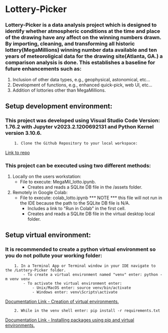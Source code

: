 # Lottery-Picker
### Lottery-Picker is a data analysis project which is designed to identify whether atmospheric conditions at the time and place of the drawing have any affect on the winning numbers drawn. By importing, cleaning, and transforming all historic lottery(MegaMillions) winning number data available and ten years of meteoroligical data for the drawing site(Atlanta, GA.) a comparison analysis is done. This establishes a baseline for future enhancements such as:
   1. Inclusion of other data types, e.g., geophysical, astonomical, etc...
   2. Development of functions, e.g., enhanced quick-pick, web UI, etc...
   3. Addition of lottories other than MegaMillions.

   ## Setup development environment:

   ### This project was developed using Visual Studio Code Version: 1.76.2 with Jupyter v2023.2.1200692131 and Python Kernel version 3.10.6.

        1. Clone the Github Repository to your local workspace: 
   [Link to repo](https://github.com/Mikdown/Lottery-Picker)
   
   ### This project can be executed using two different methods:
   1. Locally on the users workstation:
      - File to execute: MegaMil_lotto.ipynb.
         - Creates and reads a SQLite DB file in the /assets folder.
   2. Remotely in Google Colab:
      - File to execute: colab_lotto.ipynb *** NOTE *** this file will not run in the IDE because the path to the SQLite DB file is N/A.
         - Includes a link to "Run in Colab" in the first cell.
         - Creates and reads a SQLite DB file in the virtual desktop local folder.

   ## Setup virtual environment:

   ### It is recommended to create a python virtual environment so you do not pollute your working folder:
      
        1. In a Terminal App or Terminal window in your IDE navigate to the /Lottery-Picker folder.
            - To create a virtual environment named "venv" enter: python -m venv venv
            - To activate the virtual environment enter:
                - Unix/MacOS enter: source venv/bin/activate
                - Windows enter: venv\Scripts\activate
   [Documentation Link - Creation of virtual environments.](https://docs.python.org/3/library/venv.html)
        
        2. While in the venv shell enter: pip install -r requirements.txt
   [Documentation Link - Installing packages using pip and virtual environments.](https://packaging.python.org/en/latest/guides/installing-using-pip-and-virtual-environments/#creating-a-virtual-environment)

